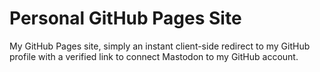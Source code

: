 # Personal GitHub Pages Site

My GitHub Pages site, simply an instant client-side redirect to my GitHub profile with a verified link to connect Mastodon to my GitHub account.
